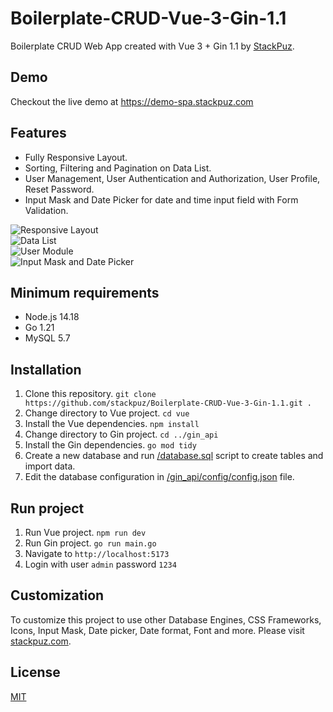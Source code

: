 # Boilerplate-CRUD-Vue-3-Gin-1.1
Boilerplate CRUD Web App created with Vue 3 + Gin 1.1 by [StackPuz](https://stackpuz.com).

## Demo
Checkout the live demo at https://demo-spa.stackpuz.com

## Features
- Fully Responsive Layout.
- Sorting, Filtering and Pagination on Data List.
- User Management, User Authentication and Authorization, User Profile, Reset Password.
- Input Mask and Date Picker for date and time input field with Form Validation.

![Responsive Layout](https://stackpuz.com/img/feature/responsive.gif)  
![Data List](https://stackpuz.com/img/feature/list.gif)  
![User Module](https://stackpuz.com/img/feature/user.png)  
![Input Mask and Date Picker](https://stackpuz.com/img/feature/date.gif)

## Minimum requirements
- Node.js 14.18
- Go 1.21
- MySQL 5.7

## Installation
1. Clone this repository. `git clone https://github.com/stackpuz/Boilerplate-CRUD-Vue-3-Gin-1.1.git .`
2. Change directory to Vue project. `cd vue`
3. Install the Vue dependencies. `npm install`
4. Change directory to Gin project. `cd ../gin_api`
5. Install the Gin dependencies. `go mod tidy`
6. Create a new database and run [/database.sql](/database.sql) script to create tables and import data.
7. Edit the database configuration in [/gin_api/config/config.json](/gin_api/config/config.json) file.

## Run project

1. Run Vue project. `npm run dev`
2. Run Gin project. `go run main.go`
3. Navigate to `http://localhost:5173`
4. Login with user `admin` password `1234`

## Customization
To customize this project to use other Database Engines, CSS Frameworks, Icons, Input Mask, Date picker, Date format, Font and more. Please visit [stackpuz.com](https://stackpuz.com).

## License

[MIT](https://opensource.org/licenses/MIT)